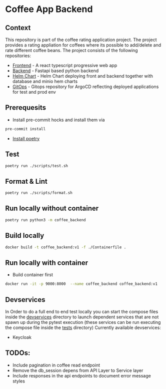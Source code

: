 # Coffee App Backend

## Context
This repository is part of the coffee rating application project. The project
provides a rating appliation for coffees where its possible to add/delete and
rate different coffee beans. The project consists of the following repositories:
- [Frontend](https://github.com/andifg/coffee_frontend_ts.git) - A react typescript progressive web app
- [Backend](https://github.com/andifg/coffee_backend.git) - Fastapi based python backend
- [Helm Chart](https://github.com/andifg/coffee-app-chart.git) - Helm Chart deploying front and backend together with database and minio hem charts
- [GitOps](https://github.com/andifg/coffee-app-gitops.git) - Gitops repository for ArgoCD reflecting deployed applications for test and prod env
## Prerequesits

- Install pre-commit hocks and install them via
```bash
pre-commit install
```

- [Install poetry](https://python-poetry.org/)

## Test
```bash
poetry run ./scripts/test.sh
```

## Format & Lint
```bash
poetry run ./scripts/format.sh
```

## Run locally without container
```bash
poetry run python3 -m coffee_backend
```

## Build locally
```bash
docker build -t coffee_backend:v1 -f ./Containerfile .
```

## Run locally with container
- Build container first

```bash
docker run -it -p 9000:8000  --name coffee_backend coffee_backend:v1
```

## Devservices

In Order to do a full end to end test locally you can start the compose files
inside the [devservices](devservices) directory to launch dependent services that are not
spawn up during the pytest execution (these services can be run executing the
compose file inside the [tests](tests) directory)
Currently available devservices:
- Keycloak



## TODOs:
- Include pagination in coffee read endpoint
- Remove the db_session depens from API Layer to Service layer
- Include responses in the api endpoints to document error message styles